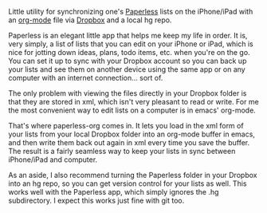 Little utility for synchronizing one's
[Paperless](http://crushapps.com/paperless/) lists on the iPhone/iPad
with an [org-mode](http://orgmode.org) file via
[Dropbox](https://www.dropbox.dom) and a local hg repo.

Paperless is an elegant little app that helps me keep my life in
order.  It is, very simply, a list of lists that you can edit on your
iPhone or iPad, which is nice for jotting down ideas, plans, todo
items, etc. when you're on the go. You can set it up to sync with your
Dropbox account so you can back up your lists and see them on another
device using the same app or on any computer with an internet
connection... sort of.

The only problem with viewing the files directly in your Dropbox
folder is that they are stored in xml, which isn't very pleasant to
read or write. For me the most convenient way to edit lists on a
computer is in emacs' org-mode.

That's where paperless-org comes in. It lets you load in the xml form
of your lists from your local Dropbox folder into an org-mode buffer
in emacs, and then write them back out again in xml every time you
save the buffer. The result is a fairly seamless way to keep your
lists in sync between iPhone/iPad and computer.

As an aside, I also recommend turning the Paperless folder in your
Dropbox into an hg repo, so you can get version control for your lists
as well. This works well with the Paperless app, which simply ignores
the .hg subdirectory.  I expect this works just fine with git too.
